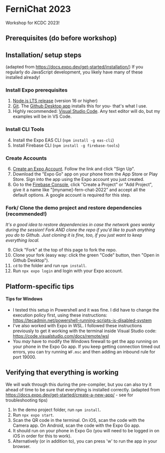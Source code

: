 # FerniChat 2023
Workshop for KCDC 2023!

## Prerequisites (do before workshop)

## Installation/ setup steps
(adapted from https://docs.expo.dev/get-started/installation/)
If you regularly do JavaScript development, you likely have many of these installed already!

### Install Expo prerequisites
1. [Node.js LTS release](https://nodejs.org/en/) (version 16 or higher)
2. [Git](https://git-scm.com/). The [Github Desktop app](https://desktop.github.com/) installs this for you- that's what I use.
3. Highly recommended: [Visual Studio Code](https://code.visualstudio.com/download). Any text editor will do, but my examples will be in VS Code.
### Install CLI Tools
4. Install the Expo EAS CLI (`npm install -g eas-cli`)
5. Install Firebase CLI (`npm install -g firebase-tools`)
### Create Accounts
6. [Create an Expo Account](https://expo.dev/). Follow the link and click "Sign Up".
7. Download the "Expo Go" app on your phone from the App Store or Play Store. Sign into the app using the Expo account you just created.
8. Go to the [Firebase Console](https://console.firebase.google.com/), click "Create a Project" or "Add Project", give it a name like "[myname]-fern-chat-2022" and accept all the default options. A google account is required for this step.
### Fork/ Clone the demo project and restore dependencies (recommended!)
*It's a good idea to restore dependencies in case the network goes wonky during the session! Fork AND clone the repo if you'd like to push anything you do to Github. Just cloning it is fine, too, if you just want to keep everything local.*

9. Click "Fork" at the top of this page to fork the repo.
10. Clone your fork (easy way: click the green "Code" button, then "Open in Github Desktop").
11. `cd` to the folder and run `npm install`.
12. Run `npx expo login` and login with your Expo account.

## Platform-specific tips
#### Tips for Windows
- I tested this setup in Powershell and it was fine. I did have to change the execution policy first, using these instructions: https://tecadmin.net/powershell-running-scripts-is-disabled-system
- I've also worked with Expo in WSL. I followed these instructions previously to get it working with the terminal inside Visual Studio code: https://code.visualstudio.com/docs/remote/wsl
- You _may_ have to modify the Windows firewall to get the app running on your phone in the Expo Go app. If you keep getting connection timed out errors, you can try running `WF.msc` and then adding an inbound rule for port 19000.

## Verifying that everything is working
We will walk through this during the pre-compiler, but you can also try it ahead of time to be sure that everything is installed correctly.
(adapted from https://docs.expo.dev/get-started/create-a-new-app/ - see for troubleshooting tips)
1. In the demo project folder, run `npm install`.
2. Run `npx expo start`.
3. Scan the QR code in the terminal. On iOS, scan the code with the Camera app. On Android, scan the code with the Expo Go app.
4. It should run on your phone in Expo Go (you will need to be logged in on iOS in order for this to work).
5. Alternatively (or in addition to), you can press 'w' to run the app in your browser.
